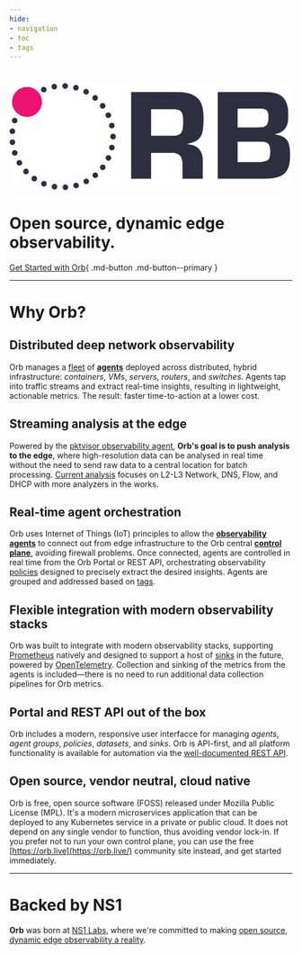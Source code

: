 ```yaml
---
hide:
- navigation
- toc
- tags
---
```

<h1></h1>
<img src="img/ORB-logo-black@3x.png" alt="Orb" width="500"/>


# Open source, dynamic edge observability.

[Get Started with Orb](install/){ .md-button .md-button--primary }


***

# Why Orb?

## Distributed deep network observability
Orb manages a [fleet](about/#fleet) of **[agents](about/#agent)** deployed across distributed, hybrid infrastructure: *containers*, *VMs*, *servers*, *routers*, and *switches*. 
Agents tap into traffic streams and extract real-time insights, resulting in lightweight, actionable metrics. The result: faster time-to-action at a lower cost.


## Streaming analysis at the edge
Powered by the [pktvisor observability agent](https://pktvisor.dev), **Orb's goal is to push analysis to the edge**, where high-resolution data can be analysed in real time without the need to send raw data to a central location for batch processing. [Current analysis](https://github.com/ns1labs/pktvisor/wiki/Current-Metrics) focuses on L2-L3 Network, DNS, Flow, and DHCP with more analyzers in the works.

## Real-time agent orchestration
Orb uses Internet of Things (IoT) principles to allow the **[observability agents](https://getorb.io/about/#the-agents)** to connect out from edge infrastructure to the Orb central **[control plane](https://getorb.io/about/#the-control-plane)**, avoiding firewall problems. Once connected, agents are controlled in real time from the Orb Portal or REST API, orchestrating observability [policies](about/#policies) designed to precisely extract the desired insights. Agents are grouped and addressed based on [tags](about/#agent-group).

## Flexible integration with modern observability stacks
Orb was built to integrate with modern observability stacks, supporting [Prometheus](https://prometheus.io/) natively and
designed to support a host of [sinks](about/#sinks) in the future, powered by [OpenTelemetry](https://opentelemetry.io/). Collection and sinking of the metrics from the agents
is included—there is no need to run additional data collection pipelines for Orb metrics.

## Portal and REST API out of the box
Orb includes a modern, responsive user interfacce for managing *agents*, *agent groups*, *policies*, *datasets*, and *sinks*. Orb is API-first, and all platform functionality is available for automation via the [well-documented REST API](docs/#working-with-api-docs).

## Open source, vendor neutral, cloud native
Orb is free, open source software (FOSS) released under Mozilla Public License (MPL). It's a modern microservices application that can be deployed to any Kubernetes service in a private or public cloud. It does not depend on any single vendor to function, thus avoiding vendor lock-in. If you prefer not to run your own control plane, you can use the free [https://orb.live](https://orb.live/) community site instead, and get started immediately.

***

# Backed by NS1
**Orb** was born at [NS1 Labs](https://ns1.com/labs), where we're committed to making [open source, dynamic edge observability a reality](https://ns1.com/blog/orb-a-new-paradigm-for-dynamic-edge-observability).


